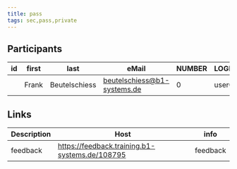 ```yaml
---
title: pass
tags: sec,pass,private
---
```

## Participants

 | id | first | last | eMail | NUMBER | LOGIN | Password |
 |--- |---    |---   |---    |---     |---    |---       |
||Frank|Beutelschiess|beutelschiess@b1-systems.de|0|user0|8SElewNJ9q|

## Links

| Description   | Host                                            | info      |
|---            |---                                              |---        |
| feedback      | https://feedback.training.b1-systems.de/108795 | feedback  |
